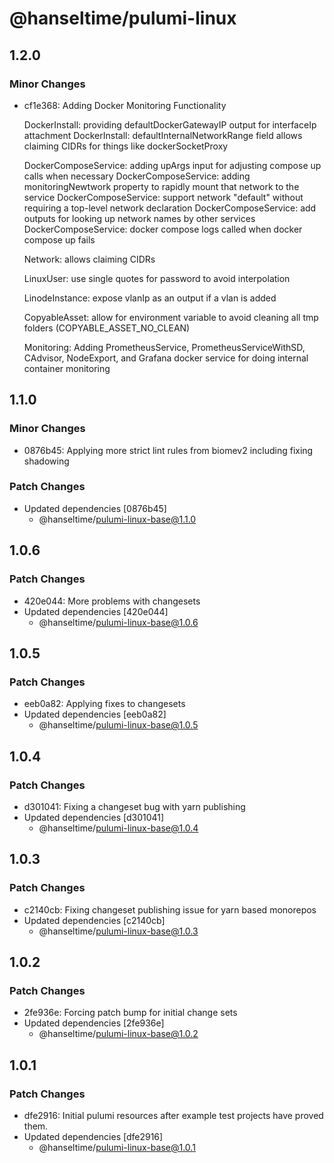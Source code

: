 # @hanseltime/pulumi-linux

## 1.2.0

### Minor Changes

- cf1e368: Adding Docker Monitoring Functionality

  DockerInstall: providing defaultDockerGatewayIP output for interfaceIp attachment
  DockerInstall: defaultInternalNetworkRange field allows claiming CIDRs for things like dockerSocketProxy

  DockerComposeService: adding upArgs input for adjusting compose up calls when necessary
  DockerComposeService: adding monitoringNewtwork property to rapidly mount that network to the service
  DockerComposeService: support network "default" without requiring a top-level network declaration
  DockerComposeService: add outputs for looking up network names by other services
  DockerComposeService: docker compose logs called when docker compose up fails

  Network: allows claiming CIDRs

  LinuxUser: use single quotes for password to avoid interpolation

  LinodeInstance: expose vlanIp as an output if a vlan is added

  CopyableAsset: allow for environment variable to avoid cleaning all tmp folders (COPYABLE_ASSET_NO_CLEAN)

  Monitoring: Adding PrometheusService, PrometheusServiceWithSD, CAdvisor, NodeExport, and Grafana docker service
  for doing internal container monitoring

## 1.1.0

### Minor Changes

- 0876b45: Applying more strict lint rules from biomev2 including fixing shadowing

### Patch Changes

- Updated dependencies [0876b45]
  - @hanseltime/pulumi-linux-base@1.1.0

## 1.0.6

### Patch Changes

- 420e044: More problems with changesets
- Updated dependencies [420e044]
  - @hanseltime/pulumi-linux-base@1.0.6

## 1.0.5

### Patch Changes

- eeb0a82: Applying fixes to changesets
- Updated dependencies [eeb0a82]
  - @hanseltime/pulumi-linux-base@1.0.5

## 1.0.4

### Patch Changes

- d301041: Fixing a changeset bug with yarn publishing
- Updated dependencies [d301041]
  - @hanseltime/pulumi-linux-base@1.0.4

## 1.0.3

### Patch Changes

- c2140cb: Fixing changeset publishing issue for yarn based monorepos
- Updated dependencies [c2140cb]
  - @hanseltime/pulumi-linux-base@1.0.3

## 1.0.2

### Patch Changes

- 2fe936e: Forcing patch bump for initial change sets
- Updated dependencies [2fe936e]
  - @hanseltime/pulumi-linux-base@1.0.2

## 1.0.1

### Patch Changes

- dfe2916: Initial pulumi resources after example test projects have proved them.
- Updated dependencies [dfe2916]
  - @hanseltime/pulumi-linux-base@1.0.1

